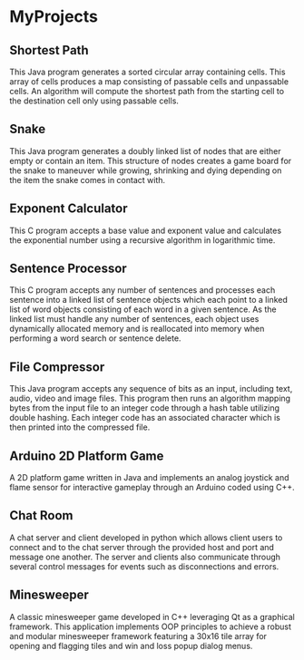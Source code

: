 # MyProjects

## Shortest Path
This Java program generates a sorted circular array containing cells. This array of cells produces a map consisting of passable cells and unpassable cells. An algorithm will compute the shortest path from the starting cell to the destination cell only using passable cells.

## Snake
This Java program generates a doubly linked list of nodes that are either empty or contain an item. This structure of nodes creates a game board for the snake to maneuver while growing, shrinking and dying depending on the item the snake comes in contact with.

## Exponent Calculator
This C program accepts a base value and exponent value and calculates the exponential number using a recursive algorithm in logarithmic time.

## Sentence Processor
This C program accepts any number of sentences and processes each sentence into a linked list of sentence objects which each point to a linked list of word objects consisting of each word in a given sentence. As the linked list must handle any number of sentences, each object uses dynamically allocated memory and is reallocated into memory when performing a word search or sentence delete.

## File Compressor
This Java program accepts any sequence of bits as an input, including text, audio, video and image files. This program then runs an algorithm mapping bytes from the input file to an integer code through a hash table utilizing double hashing. Each integer code has an associated character which is then printed into the compressed file.

## Arduino 2D Platform Game
A 2D platform game written in Java and implements an analog joystick and flame sensor for interactive gameplay through an Arduino coded using C++.

## Chat Room
A chat server and client developed in python which allows client users to connect and to the chat server through the provided host and port and message one another. The server and clients also communicate through several control messages for events such as disconnections and errors.

## Minesweeper
A classic minesweeper game developed in C++ leveraging Qt as a graphical framework. This application implements OOP principles to achieve a robust and modular minesweeper framework featuring a 30x16 tile array for opening and flagging tiles and win and loss popup dialog menus.
